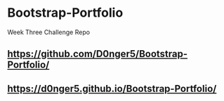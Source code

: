 # Bootstrap-Portfolio
Week Three Challenge Repo

## https://github.com/D0nger5/Bootstrap-Portfolio/  
## https://d0nger5.github.io/Bootstrap-Portfolio/
